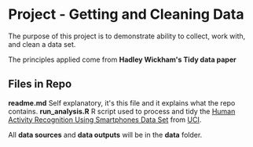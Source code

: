 # Project - Getting and Cleaning Data 

The purpose of this project is to demonstrate ability to collect, work with, and clean a data set.

The principles applied come from **Hadley Wickham's Tidy data paper**

## Files in Repo

**readme.md** Self explanatory, it's this file and it explains what the repo contains.
**run_analysis.R** R script used to process and tidy the [Human Activity Recognition Using Smartphones Data Set](http://archive.ics.uci.edu/ml/machine-learning-databases/00240/UCI%20HAR%20Dataset.zip) from [UCI](http://archive.ics.uci.edu/ml/datasets/Human+Activity+Recognition+Using+Smartphones).

All **data sources** and **data outputs** will be in the **data** folder.  